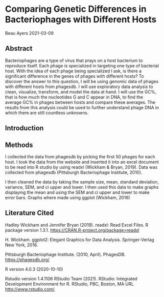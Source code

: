 Comparing Genetic Differences in Bacteriophages with Different Hosts
================
Beau Ayers
2021-03-09

## Abstract

Bacteriophages are a type of virus that prays on a host bacterium to
reproduce itself. Each phage is specialized in targeting one type of
bacterial host. With the idea of each phage being specialized I ask, is
there a significant difference in the genes of phages with different
hosts? To discover the answer to this question, I will be using genomic
data of phages with different hosts from phagesdb. I will use
exploratory data analysis to clean, visualize, transform, and model the
data at hand. I will use the GC%, that is how much the nucleotides G and
C appear in DNA, to find the average GC% in phages between hosts and
compare these averages. The results from this analysis could be used to
further understand phage DNA in which there are still countless
unknowns.

## Introduction

## Methods

I collected the data from phagesdb by picking the first 50 phages for
each host. I took the data from the website and inserted it into an
excel document to be read into R studio by using readxl (Wickham &
Bryan, 2019). Data was collected from phagesdb (Pittsburgh Bacteriophage
Institute, 2010).

I then cleaned the data by taking the sample size, mean, standard
deviation, variance, SEM, and ci upper and lower. I then used this data
to make graphs displaying the mean and using the SEM and ci upper and
lower to make error bars. Graphs where made using ggplot (Wickham, 2016)

## Literature Cited

Hadley Wickham and Jennifer Bryan (2019). readxl: Read Excel Files. R
package version 1.3.1. <https://CRAN.R-project.org/package=readxl>

H. Wickham. ggplot2: Elegant Graphics for Data Analysis. Springer-Verlag
New York, 2016.

Pittsburgh Bacteriophage Institute. (2010, April). PhagesDB.
<https://phagesdb.org/>

R version 4.0.3 (2020-10-10)

Rstudio version 1.4.1106 RStudio Team (2021). RStudio: Integrated
Development Environment for R. RStudio, PBC, Boston, MA URL
<http://www.rstudio.com/>.
